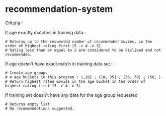 # recommendation-system

Criteria :

If age exactly matches in training data :

    # Returns up to the requested number of recommended movies, in the order of highest rating first (5 -> 4 -> 3)
    # Rating less than or equal to 2 are considered to be disliked and not recommended.
    
  
If age doesn't have exact match in training data set :

    # Create age groups 
    # 4 age buckets in this program : (,18] ; (18, 35] ; (36, 50] ; (50, )
    # Return highest rated movies in the age bucket in the order of highest rating first (5 -> 4 -> 3) 
   
   
If training set doesn't have any data for the age group requested

    # Returns empty list
    # No recommendations suggested.
  
  
  
